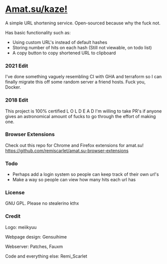 # [Amat.su/kaze!](http://amat.su/kaze/)
A simple URL shortening service. Open-sourced because why the fuck not.

Has basic functionality such as:
* Using custom URL's instead of default hashes
* Storing number of hits on each hash (Still not viewable, on todo list)
* A copy button to copy shortened URL to clipboard

### 2021 Edit
I've done something vaguely resembling CI with GHA and terraform so I can finally migrate this off some random server a friend hosts.
Fuck you, Docker.

### 2018 Edit
This project is 100% certified L O L D E A D
I'm willing to take PR's if anyone gives an astronomical amount of fucks to go through the effort of making one.

### Browser Extensions
Check out this repo for Chrome and Firefox extensions for amat.su! 
https://github.com/remiscarlet/amat.su-browser-extensions

### Todo
* Perhaps add a login system so people can keep track of their own url's
* Make a way so people can view how many hits each url has

### License
GNU GPL. Please no stealerino kthx

### Credit
Logo: meiikyuu

Webpage design: Gensuihime

Webserver: Patches, Fauxm

Code and everything else: Remi_Scarlet

